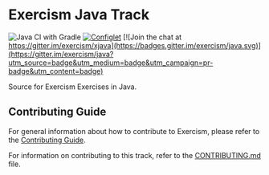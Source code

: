 # Exercism Java Track

![Java CI with Gradle](https://github.com/exercism/java/workflows/Java%20CI%20with%20Gradle/badge.svg)
[![Configlet](https://github.com/exercism/java/actions/workflows/configlet.yml/badge.svg)](https://github.com/exercism/java/actions/workflows/configlet.yml)
[![Join the chat at https://gitter.im/exercism/xjava](https://badges.gitter.im/exercism/java.svg)](https://gitter.im/exercism/java?utm_source=badge&utm_medium=badge&utm_campaign=pr-badge&utm_content=badge)

Source for Exercism Exercises in Java.

## Contributing Guide

For general information about how to contribute to Exercism, please refer to the [Contributing Guide](https://exercism.org/contributing).

For information on contributing to this track, refer to the [CONTRIBUTING.md](https://github.com/exercism/java/blob/main/CONTRIBUTING.md) file.
